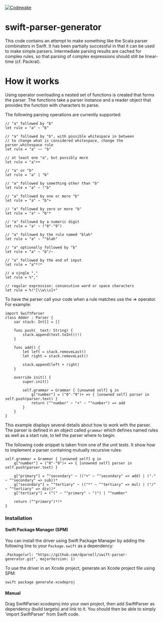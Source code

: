 [![Codewake](https://www.codewake.com/badges/ask_question.svg)](https://www.codewake.com/p/swift-parser-generator)

swift-parser-generator
======================

This code contains an attempt to make something like the Scala parser combinators in Swift. It has been
partially successful in that it can be used to make simple parsers. Intermediate parsing results are cached
for complex rules, so that parsing of complex expressions should still be linear-time (cf. Packrat).

How it works
============

Using operator overloading a nested set of functions is created that forms the parser. The functions take
a parser instance and a reader object that provides the function with characters to parse.

The following parsing operations are currently supported:

    // "a" followed by "b"
    let rule = "a" ~ "b"

	// "a" followed by "b", with possible whitespace in between
	// to change what is considered whitespace, change the parser.whitespace rule
	let rule = "a" ~~ "b"

	// at least one "a", but possibly more
	let rule = "a"++

    // "a" or "b"
    let rule = "a" | "b"

    // "a" followed by something other than "b"
    let rule = "a" ~ !"b"

    // "a" followed by one or more "b"
    let rule = "a" ~ "b"+

    // "a" followed by zero or more "b"
    let rule = "a" ~ "b"*

    // "a" followed by a numeric digit
    let rule = "a" ~ ("0"-"9")

    // "a" followed by the rule named "blah"
    let rule = "a" ~ ^"blah"

    // "a" optionally followed by "b"
    let rule = "a" ~ "b"/~

    // "a" followed by the end of input
    let rule = "a"*!*

    // a single "," 
    let rule = %","
        
    // regular expression: consecutive word or space characters
    let rule = %!"[\\w\\s]+"

To have the parser call your code when a rule matches use the => operator.  For example:

    import SwiftParser
    class Adder : Parser {
        var stack: Int[] = []
        
        func push(_ text: String) {
            stack.append(text.toInt()!)
        }
        
        func add() {
            let left = stack.removeLast()
            let right = stack.removeLast()
            
            stack.append(left + right)
        }

		override init() {
			super.init()

			self.grammar = Grammar { [unowned self] g in
				g["number"] = ("0"-"9")+ => { [unowned self] parser in self.push(parser.text) }
				return (^"number" ~ "+" ~ ^"number") => add
			}
		}
    }

This example displays several details about how to work with the parser.  The parser is defined in an object called `grammar` which defines named rules as well as a start rule, to tell the parser where to begin.

The following code snippet is taken from one of the unit tests.  It show how to implement a parser containing  mutually recursive rules:

	self.grammar = Grammar { [unowned self] g in
		g["number"] = ("0"-"9")+ => { [unowned self] parser in self.push(parser.text) }

		g["primary"] = ^"secondary" ~ (("+" ~ ^"secondary" => add) | ("-" ~ ^"secondary" => sub))*
		g["secondary"] = ^"tertiary" ~ (("*" ~ ^"tertiary" => mul) | ("/" ~ ^"tertiary" => div))*
		g["tertiary"] = ("(" ~ ^"primary" ~ ")") | ^"number"

		return (^"primary")*!*
	}

### Installation

#### Swift Package Manager (SPM)
 
 You can install the driver using Swift Package Manager by adding the following line to your ```Package.swift``` as a dependency:
 
 ```
 .Package(url: "https://github.com/dparnell/swift-parser-generator.git", majorVersion: 1)
 ```
 
 To use the driver in an Xcode project, generate an Xcode project file using SPM:
 ```
 swift package generate-xcodeproj
 ```
 
 #### Manual
 
 Drag SwiftParser.xcodeproj into your own project, then add SwiftParser as dependency (build targets) and link to it.
 You should then be able to simply 'import SwiftParser' from Swift code.
